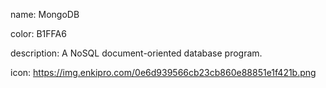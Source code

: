 name: MongoDB

color: B1FFA6

description: A NoSQL document-oriented database program.

icon: https://img.enkipro.com/0e6d939566cb23cb860e88851e1f421b.png
